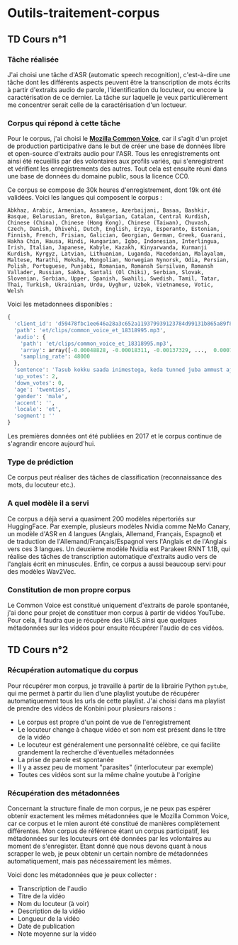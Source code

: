 # Outils-traitement-corpus

## TD Cours n°1

### Tâche réalisée

J'ai choisi une tâche d'ASR (automatic speech recognition), c'est-à-dire une tâche dont les différents aspects peuvent être la transcription de mots écrits à partir d'extraits audio de parole, l'identification du locuteur, ou encore la caractérisation de ce dernier. La tâche sur laquelle je veux particulièrement me concentrer serait celle de la caractérisation d'un loctueur.

### Corpus qui répond à cette tâche

Pour le corpus, j'ai choisi le [**Mozilla Common Voice**](https://commonvoice.mozilla.org/fr), car il s'agit d'un projet de production participative dans le but de créer une base de données libre et open-source d'extraits audio pour l'ASR. Tous les enregistrements ont ainsi été recueillis par des volontaires aux profils variés, qui s'enregistrent et vérifient les enregistrements des autres. Tout cela est ensuite réuni dans une base de données du domaine public, sous la licence CC0.

Ce corpus se compose de 30k heures d'enregistrement, dont 19k ont été validées. 
Voici les langues qui composent le corpus :
```
Abkhaz, Arabic, Armenian, Assamese, Azerbaijani, Basaa, Bashkir, Basque, Belarusian, Breton, Bulgarian, Catalan, Central Kurdish, Chinese (China), Chinese (Hong Kong), Chinese (Taiwan), Chuvash, Czech, Danish, Dhivehi, Dutch, English, Erzya, Esperanto, Estonian, Finnish, French, Frisian, Galician, Georgian, German, Greek, Guarani, Hakha Chin, Hausa, Hindi, Hungarian, Igbo, Indonesian, Interlingua, Irish, Italian, Japanese, Kabyle, Kazakh, Kinyarwanda, Kurmanji Kurdish, Kyrgyz, Latvian, Lithuanian, Luganda, Macedonian, Malayalam, Maltese, Marathi, Moksha, Mongolian, Norwegian Nynorsk, Odia, Persian, Polish, Portuguese, Punjabi, Romanian, Romansh Sursilvan, Romansh Vallader, Russian, Sakha, Santali (Ol Chiki), Serbian, Slovak, Slovenian, Sorbian, Upper, Spanish, Swahili, Swedish, Tamil, Tatar, Thai, Turkish, Ukrainian, Urdu, Uyghur, Uzbek, Vietnamese, Votic, Welsh
```

Voici les metadonnees disponibles :
```py
{
  'client_id': 'd59478fbc1ee646a28a3c652a119379939123784d99131b865a89f8b21c81f69276c48bd574b81267d9d1a77b83b43e6d475a6cfc79c232ddbca946ae9c7afc5', 
  'path': 'et/clips/common_voice_et_18318995.mp3', 
  'audio': {
    'path': 'et/clips/common_voice_et_18318995.mp3', 
    'array': array([-0.00048828, -0.00018311, -0.00137329, ...,  0.00079346, 0.00091553,  0.00085449], dtype=float32), 
    'sampling_rate': 48000
  }, 
  'sentence': 'Tasub kokku saada inimestega, keda tunned juba ammust ajast saati.', 
  'up_votes': 2, 
  'down_votes': 0, 
  'age': 'twenties', 
  'gender': 'male', 
  'accent': '', 
  'locale': 'et', 
  'segment': ''
}
```

Les premières données ont été publiées en 2017 et le corpus continue de s'agrandir encore aujourd'hui.

### Type de prédiction

Ce corpus peut réaliser des tâches de classification (reconnaissance des mots, du locuteur etc.).

### A quel modèle il a servi

Ce corpus a déjà servi a quasiment 200 modèles répertoriés sur HuggingFace. Par exemple, plusieurs modèles Nvidia comme NeMo Canary, un modèle d'ASR en 4 langues (Anglais, Allemand, Français, Espagnol) et de traduction de l'Allemand/Français/Espagnol vers l'Anglais et de l'Anglais vers ces 3 langues. Un deuxième modèle Nvidia est Parakeet RNNT 1.1B, qui réalise des tâches de transcription automatique d'extraits audio vers de l'anglais écrit en minuscules.
Enfin, ce corpus a aussi beaucoup servi pour des modèles Wav2Vec.

### Constitution de mon propre corpus

Le Common Voice est constitué uniquement d'extraits de parole spontanée, j'ai donc pour projet de constituer mon corpus à partir de vidéos YouTube. Pour cela, il faudra que je récupère des URLS ainsi que quelques métadonnées sur les vidéos pour ensuite récupérer l'audio de ces vidéos. 

## TD Cours n°2

### Récupération automatique du corpus

Pour récupérer mon corpus, je travaille à partir de la librairie Python `pytube`, qui me permet à partir du lien d'une playlist youtube de récupérer automatiquement tous les urls de cette playlist.
J'ai choisi dans ma playlist de prendre des vidéos de Konbini pour plusieurs raisons :
- Le corpus est propre d'un point de vue de l'enregistrement
- Le locuteur change à chaque vidéo et son nom est présent dans le titre de la vidéo
- Le locuteur est généralement une personnalité célèbre, ce qui facilite grandement la recherche d'éventuelles métadonnées
- La prise de parole est spontanée
- Il y a assez peu de moment "parasites" (interlocuteur par exemple)
- Toutes ces vidéos sont sur la même chaîne youtube à l'origine

### Récupération des métadonnées

Concernant la structure finale de mon corpus, je ne peux pas espérer obtenir exactement les mêmes métadonnées que le Mozilla Common Voice, car ce corpus et le mien auront été constitué de manières complètement différentes. Mon corpus de référence étant un corpus participatif, les métadonnées sur les locuteurs ont été données par les volontaires au moment de s'enregister. Etant donné que nous devons quant à nous scrapper le web, je peux obtenir un certain nombre de métadonnées automatiquement, mais pas nécessairement les mêmes.

Voici donc les métadonnées que je peux collecter :
- Transcription de l'audio
- Titre de la vidéo
- Nom du locuteur (à voir)
- Description de la vidéo
- Longueur de la vidéo
- Date de publication
- Note moyenne sur la vidéo
